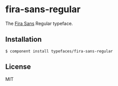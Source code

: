 # fira-sans-regular
  
  The [Fira Sans](https://github.com/mozilla/Fira) Regular typeface.

## Installation

    $ component install typefaces/fira-sans-regular

## License

  MIT